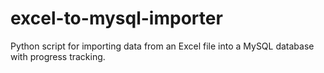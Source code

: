 # excel-to-mysql-importer
Python script for importing data from an Excel file into a MySQL database with progress tracking.
